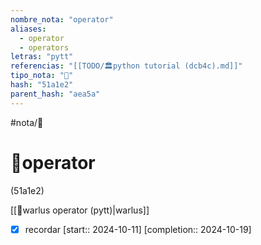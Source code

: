 ```yaml
---
nombre_nota: "operator"
aliases:
  - operator
  - operators
letras: "pytt"
referencias: "[[TODO/🏛️python tutorial (dcb4c).md]]"
tipo_nota: "📑"
hash: "51a1e2"
parent_hash: "aea5a"
---
```


#nota/📑

# 📑operator
<div class="hash">(51a1e2)</div>



[[📑warlus operator (pytt)|warlus]]




- [x] recordar  [start:: 2024-10-11]  [completion:: 2024-10-19]